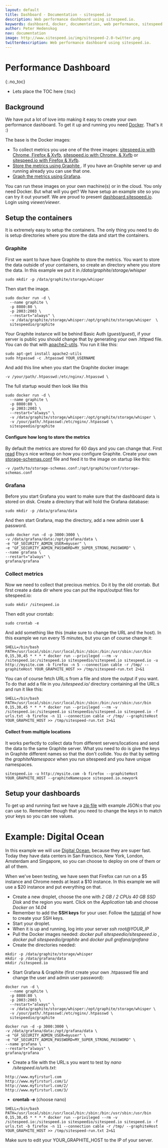 ```yaml
---
layout: default
title: Dashboard - Documentation - sitespeed.io
description: Web performance dashboard using sitespeed.io.
keywords: dashboard, docker, documentation, web performance, sitespeed.io
author: Peter Hedenskog
nav: documentation
image: http://www.sitespeed.io/img/sitespeed-2.0-twitter.png
twitterdescription: Web performance dashboard using sitespeed.io.
---
```

# Performance Dashboard
{:.no_toc}

* Lets place the TOC here
{:toc}


## Background
We have put a lot of love into making it easy to create your own performance dashboard. To get it up and running you need [Docker](https://www.docker.com/). That's it :)

The base is the Docker images:

  * To collect metrics you use one of the three images: [sitespeed.io with Chrome, Firefox & Xvfb](https://registry.hub.docker.com/u/sitespeedio/sitespeed.io/),  [sitespeed.io with Chrome, & Xvfb](https://registry.hub.docker.com/u/sitespeedio/sitespeed.io-chrome/) or  [sitespeed.io with Firefox & Xvfb](https://registry.hub.docker.com/u/sitespeedio/sitespeed.io-firefox/).
  * [Store the metrics using Graphite ](https://registry.hub.docker.com/u/sitespeedio/graphite/). If you have an Graphite server up and running already you can use that one.
  * [Graph the metrics using Grafana](https://registry.hub.docker.com/u/grafana/grafana/).

You can run these images on your own machine(s) or in the cloud. You only need Docker. But what will you get? We have setup an example site so you can try it out yourself. We are proud to present
[dashboard.sitespeed.io](http://dashboard.sitespeed.io:3000/). Login using *viewer/viewer*.

## Setup the containers

It is extremely easy to setup the containers. The only thing you need to do is setup directories where you store the data and start the containers.

### Graphite
First we want to have have Graphite to store the metrics. You want to store the data outside of your containers, so create an directory where you store the data. In this example we put it in */data/graphite/storage/whisper*

~~~
sudo mkdir -p /data/graphite/storage/whisper
~~~

Then start the image.

~~~
sudo docker run -d \
  --name graphite \
  -p 8080:80 \
  -p 2003:2003 \
  --restart="always" \
  -v /data/graphite/storage/whisper:/opt/graphite/storage/whisper  \
  sitespeedio/graphite
~~~

Your Graphite instance will be behind Basic Auth (*guest/guest*), if your server is public you should change that by generating your own .httpwd file. You can do that with [apache2-utils](http://httpd.apache.org/docs/2.2/programs/htpasswd.html). You run it like this:

~~~
sudo apt-get install apache2-utils
sudo htpasswd -c .htpasswd YOUR_USERNAME
~~~

And add this line when you start the Graphite docker image:

~~~
-v /your/path/.htpasswd:/etc/nginx/.htpasswd \
~~~

The full startup would then look like this

~~~
sudo docker run -d \
  --name graphite \
  -p 8080:80 \
  -p 2003:2003 \
  --restart="always" \
  -v /data/graphite/storage/whisper:/opt/graphite/storage/whisper \
  -v /your/path/.htpasswd:/etc/nginx/.htpasswd \
  sitespeedio/graphite
~~~


#### Configure how long to store the metrics
By default the metrics are stored for 60 days and you can change that. First [read]((https://github.com/etsy/statsd/blob/master/docs/graphite.md)) Etsy:s nice writeup on how you configure Graphite. Create your own [storage-schemas.conf](https://github.com/sitespeedio/docker-graphite-statsd/blob/master/conf/graphite/storage-schemas.conf) file and feed it to the image on startup like this:

~~~
-v /path/to/storage-schemas.conf:/opt/graphite/conf/storage-schemas.conf
~~~


### Grafana
Before you start Grafana you want to make sure that the dashboard data is stored on disk. Create a directory that will hold the Grafana database:

~~~
sudo mkdir -p /data/grafana/data
~~~

And then start Grafana, map the directory, add a new admin user & password.

~~~
sudo docker run -d -p 3000:3000 \
-v /data/grafana/data:/opt/grafana/data \
-e "GF_SECURITY_ADMIN_USER=myuser" \
-e "GF_SECURITY_ADMIN_PASSWORD=MY_SUPER_STRONG_PASSWORD" \
--name grafana \
--restart="always" \
grafana/grafana
~~~


### Collect metrics
Now we need to collect that precious metrics. Do it by the old crontab. But first create a data dir where you can put the input/output files for sitespeed.io:

~~~
sudo mkdir /sitespeed.io
~~~

Then edit your crontab:

~~~
sudo crontab -e
~~~

And add something like this (make sure to change the URL and the host). In this example we run every 15 minutes, but you can of course change it:

~~~
SHELL=/bin/bash
PATH=/usr/local/sbin:/usr/local/bin:/sbin:/bin:/usr/sbin:/usr/bin
0,15,30,45 * * * * docker run --privileged --rm -v /sitespeed.io:/sitespeed.io sitespeedio/sitespeed.io sitespeed.io -u http://mysite.com -b firefox -n 5 --connection cable -r /tmp/ --graphiteHost YOUR_GRAPHITE_HOST >> /tmp/sitespeed-run.txt 2>&1
~~~

You can of course fetch URL:s from a file and store the output if you want. To do that add a file in you */sitespeed.io/* directory containing all the URL:s and run it like this:

~~~
SHELL=/bin/bash
PATH=/usr/local/sbin:/usr/local/bin:/sbin:/bin:/usr/sbin:/usr/bin
0,15,30,45 * * * * docker run --privileged --rm -v /sitespeed.io:/sitespeed.io sitespeedio/sitespeed.io sitespeed.io -f urls.txt -b firefox -n 11 --connection cable -r /tmp/ --graphiteHost YOUR_GRAPHITE_HOST >> /tmp/sitespeed-run.txt 2>&1
~~~

#### Collect from multiple locations
It works perfectly to collect data from different servers/locations and send the data to the same Graphite server. What you need to do is give the keys in Graphite different names so that the don't collide. You do that by setting the *graphiteNamespace* when you run sitespeed and you have unique namespaces.

~~~
sitespeed.io -u http://mysite.com -b firefox --graphiteHost YOUR_GRAPHITE_HOST --graphiteNamespace sitespeed.io.newyork
~~~

## Setup your dashboards
To get up and running fast we have a [zip file](dashboards.zip) with example JSON:s that you can use to. Remember though that you need to change the keys in to match your keys so you can see values.


# Example: Digital Ocean

In this example we will use [Digital Ocean](https://www.digitalocean.com/), because they are super fast. Today they have data centers in San Francisco, New York, London, Amsterdam and Singapore, so you can choose to deploy on one of them or all of them.

When we've been testing, we have seen that Firefox can run on a $5 instance and Chrome needs at least a $10 instance. In this example we will use a $20 instance and put everything on that.

* Create a new droplet, choose the one with *2 GB / 2 CPUs 40 GB SSD Disk* and the region you want.
Click on the *Application* tab and choose *Docker on 14.04*
* Remember to add the **SSH keys** for your user. Follow the [tutorial](https://www.digitalocean.com/community/tutorials/how-to-use-ssh-keys-with-digitalocean-droplets) of how to create your SSH keys.
* Start your droplet.
* When it is up and running, log into your server *ssh root@YOUR_IP*
* Pull the Docker images needed:
*docker pull sitespeedio/sitespeeed.io* ,
*docker pull sitespeedio/graphite* and *docker pull grafana/grafana*
* Create the directories needed:

~~~
mkdir -p /data/graphite/storage/whisper
mkdir -p /data/grafana/data
mkdir /sitespeed.io
~~~
* Start Grafana & Graphite (first create your own .htpasswd file and change the user and admin user password):

~~~
docker run -d \
  --name graphite \
  -p 8080:80 \
  -p 2003:2003 \
  --restart="always" \
  -v /data/graphite/storage/whisper:/opt/graphite/storage/whisper \
  -v /your/path/.htpasswd:/etc/nginx/.htpasswd \
  sitespeedio/graphite

docker run -d -p 3000:3000 \
-v /data/grafana/data:/opt/grafana/data \
-e "GF_SECURITY_ADMIN_USER=myuser" \
-e "GF_SECURITY_ADMIN_PASSWORD=MY_SUPER_STRONG_PASSWORD" \
--name grafana \
--restart="always" \
grafana/grafana
~~~

* Create a file with the URL:s you want to test by *nano /sitespeed.io/urls.txt*:

~~~
http://www.myfirsturl.com
http://www.myfirsturl.com/1/
http://www.myfirsturl.com/2/
http://www.myfirsturl.com/3/
~~~

* **crontab -e** (choose nano)

~~~
SHELL=/bin/bash
PATH=/usr/local/sbin:/usr/local/bin:/sbin:/bin:/usr/sbin:/usr/bin
0,15,30,45 * * * * docker run --privileged --rm -v /sitespeed.io:/sitespeed.io sitespeedio/sitespeed.io sitespeed.io -f urls.txt -b firefox -n 11 --connection cable -r /tmp/ --graphiteHost YOUR_GRAPHITE_HOST >> /tmp/sitespeed-run.txt 2>&1
~~~

Make sure to edit your YOUR_GRAPHITE_HOST to the IP of your server.

